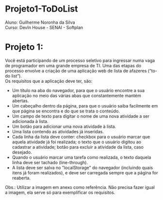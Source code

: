 # Projeto1-ToDoList
Aluno: Guilherme Noronha da Silva<br>
Curso: DevIn House - SENAI - Softplan

<h1>Projeto 1:</h1>
  Você está participando de um processo seletivo para ingressar numa vaga de programador em uma grande empresa de TI. Uma das etapas do processo envolve a criação de uma aplicação web de lista de afazeres (“to-do list”).
   <br>
   Os requisitos que a aplicação deve ter, são:
<ul>
  <li>Um título na aba do navegador, para que o usuário encontre a sua aplicação no meio das várias abas que constantemente mantém abertas.</li>
  <li>Um cabeçalho dentro da página, para que o usuário saiba facilmente em que página se encontra e do que se trata o conteúdo.</li>
  <li>Um campo de texto para digitar o nome de uma nova atividade a ser adicionada à lista.</li>
  <li>Um botão para adicionar uma nova atividade à lista.</li>
  <li>Uma lista contendo as atividades já inseridas.</li>
  <li>Cada linha da lista deve conter: checkbox para o usuário marcar que aquela atividade já foi realizada; o texto que o usuário digitou ao cadastrar a atividade; botão para excluir a atividade da lista, caso desejado.</li>
  <li>Quando o usuário marcar uma tarefa como realizada, o texto daquela linha deve ser tachado (line-through).</li>
  <li>A lista deve ser salva no "localStorage" do navegador (incluindo quais itens já foram realizados), e deve ser carregada sempre que a página for reaberta.</li>
</ul>
Obs.: Utilizar a imagem em anexo como referência. Não precisa fazer igual a imagem, ela serve só para exemplificar os requisitos.
